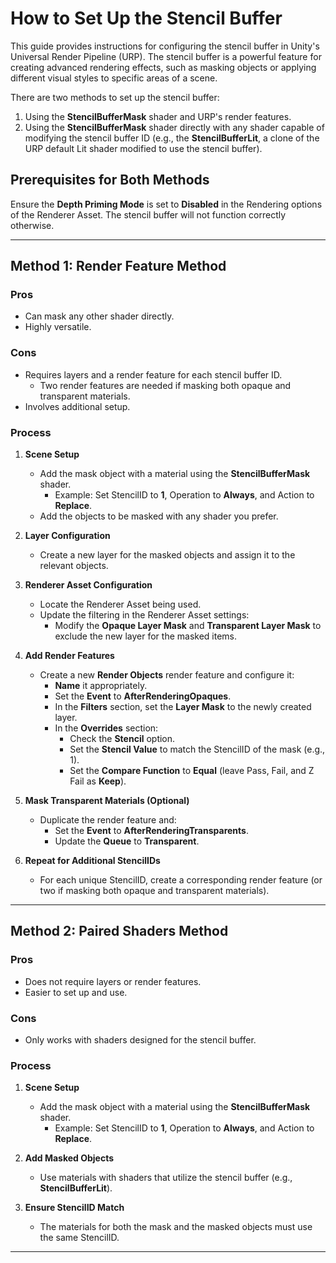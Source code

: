 # How to Set Up the Stencil Buffer

This guide provides instructions for configuring the stencil buffer in Unity's Universal Render Pipeline (URP). The stencil buffer is a powerful feature for creating advanced rendering effects, such as masking objects or applying different visual styles to specific areas of a scene.

There are two methods to set up the stencil buffer:

1. Using the **StencilBufferMask** shader and URP's render features.
2. Using the **StencilBufferMask** shader directly with any shader capable of modifying the stencil buffer ID (e.g., the **StencilBufferLit**, a clone of the URP default Lit shader modified to use the stencil buffer).

## Prerequisites for Both Methods
Ensure the **Depth Priming Mode** is set to **Disabled** in the Rendering options of the Renderer Asset. The stencil buffer will not function correctly otherwise.

---

## Method 1: Render Feature Method
### Pros
- Can mask any other shader directly.
- Highly versatile.

### Cons
- Requires layers and a render feature for each stencil buffer ID.
  - Two render features are needed if masking both opaque and transparent materials.
- Involves additional setup.

### Process
1. **Scene Setup**
   - Add the mask object with a material using the **StencilBufferMask** shader.
     - Example: Set StencilID to **1**, Operation to **Always**, and Action to **Replace**.
   - Add the objects to be masked with any shader you prefer.

2. **Layer Configuration**
   - Create a new layer for the masked objects and assign it to the relevant objects.

3. **Renderer Asset Configuration**
   - Locate the Renderer Asset being used.
   - Update the filtering in the Renderer Asset settings:
     - Modify the **Opaque Layer Mask** and **Transparent Layer Mask** to exclude the new layer for the masked items.

4. **Add Render Features**
   - Create a new **Render Objects** render feature and configure it:
     - **Name** it appropriately.
     - Set the **Event** to **AfterRenderingOpaques**.
     - In the **Filters** section, set the **Layer Mask** to the newly created layer.
     - In the **Overrides** section:
       - Check the **Stencil** option.
       - Set the **Stencil Value** to match the StencilID of the mask (e.g., 1).
       - Set the **Compare Function** to **Equal** (leave Pass, Fail, and Z Fail as **Keep**).
   
5. **Mask Transparent Materials (Optional)**
   - Duplicate the render feature and:
     - Set the **Event** to **AfterRenderingTransparents**.
     - Update the **Queue** to **Transparent**.

6. **Repeat for Additional StencilIDs**
   - For each unique StencilID, create a corresponding render feature (or two if masking both opaque and transparent materials).

---

## Method 2: Paired Shaders Method
### Pros
- Does not require layers or render features.
- Easier to set up and use.

### Cons
- Only works with shaders designed for the stencil buffer.

### Process
1. **Scene Setup**
   - Add the mask object with a material using the **StencilBufferMask** shader.
     - Example: Set StencilID to **1**, Operation to **Always**, and Action to **Replace**.

2. **Add Masked Objects**
   - Use materials with shaders that utilize the stencil buffer (e.g., **StencilBufferLit**).

3. **Ensure StencilID Match**
   - The materials for both the mask and the masked objects must use the same StencilID.

---

